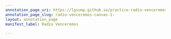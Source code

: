 ```yaml
---
annotation_page_uri: https://lgsump.github.io/practice-radio-venceremos/annotations/radio-venceremos-canvas-1-.json
annotation_page_slug: radio-venceremos-canvas-1-
layout: annotation_page
manifest_label: Radio Venceremos

---
```

